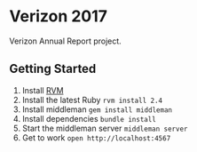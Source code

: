 # Verizon 2017

Verizon Annual Report project.

## Getting Started

1. Install [RVM](https://rvm.io/)
2. Install the latest Ruby `rvm install 2.4`
3. Install middleman `gem install middleman`
4. Install dependencies `bundle install`
5. Start the middleman server `middleman server`
6. Get to work `open http://localhost:4567`
